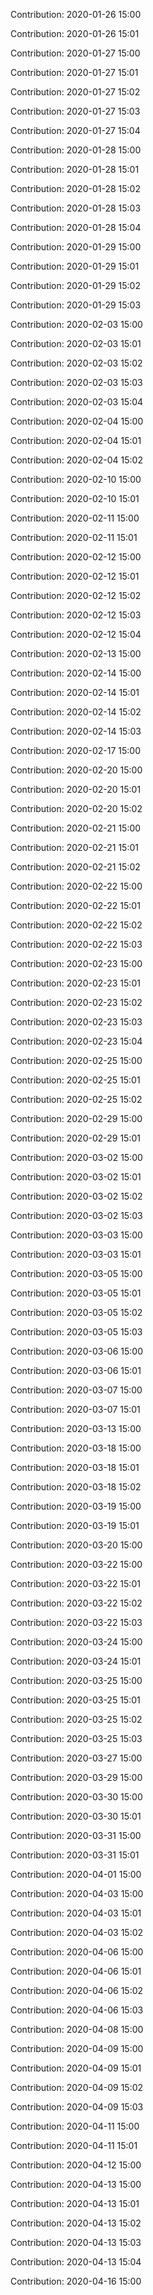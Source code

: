 Contribution: 2020-01-26 15:00

Contribution: 2020-01-26 15:01

Contribution: 2020-01-27 15:00

Contribution: 2020-01-27 15:01

Contribution: 2020-01-27 15:02

Contribution: 2020-01-27 15:03

Contribution: 2020-01-27 15:04

Contribution: 2020-01-28 15:00

Contribution: 2020-01-28 15:01

Contribution: 2020-01-28 15:02

Contribution: 2020-01-28 15:03

Contribution: 2020-01-28 15:04

Contribution: 2020-01-29 15:00

Contribution: 2020-01-29 15:01

Contribution: 2020-01-29 15:02

Contribution: 2020-01-29 15:03

Contribution: 2020-02-03 15:00

Contribution: 2020-02-03 15:01

Contribution: 2020-02-03 15:02

Contribution: 2020-02-03 15:03

Contribution: 2020-02-03 15:04

Contribution: 2020-02-04 15:00

Contribution: 2020-02-04 15:01

Contribution: 2020-02-04 15:02

Contribution: 2020-02-10 15:00

Contribution: 2020-02-10 15:01

Contribution: 2020-02-11 15:00

Contribution: 2020-02-11 15:01

Contribution: 2020-02-12 15:00

Contribution: 2020-02-12 15:01

Contribution: 2020-02-12 15:02

Contribution: 2020-02-12 15:03

Contribution: 2020-02-12 15:04

Contribution: 2020-02-13 15:00

Contribution: 2020-02-14 15:00

Contribution: 2020-02-14 15:01

Contribution: 2020-02-14 15:02

Contribution: 2020-02-14 15:03

Contribution: 2020-02-17 15:00

Contribution: 2020-02-20 15:00

Contribution: 2020-02-20 15:01

Contribution: 2020-02-20 15:02

Contribution: 2020-02-21 15:00

Contribution: 2020-02-21 15:01

Contribution: 2020-02-21 15:02

Contribution: 2020-02-22 15:00

Contribution: 2020-02-22 15:01

Contribution: 2020-02-22 15:02

Contribution: 2020-02-22 15:03

Contribution: 2020-02-23 15:00

Contribution: 2020-02-23 15:01

Contribution: 2020-02-23 15:02

Contribution: 2020-02-23 15:03

Contribution: 2020-02-23 15:04

Contribution: 2020-02-25 15:00

Contribution: 2020-02-25 15:01

Contribution: 2020-02-25 15:02

Contribution: 2020-02-29 15:00

Contribution: 2020-02-29 15:01

Contribution: 2020-03-02 15:00

Contribution: 2020-03-02 15:01

Contribution: 2020-03-02 15:02

Contribution: 2020-03-02 15:03

Contribution: 2020-03-03 15:00

Contribution: 2020-03-03 15:01

Contribution: 2020-03-05 15:00

Contribution: 2020-03-05 15:01

Contribution: 2020-03-05 15:02

Contribution: 2020-03-05 15:03

Contribution: 2020-03-06 15:00

Contribution: 2020-03-06 15:01

Contribution: 2020-03-07 15:00

Contribution: 2020-03-07 15:01

Contribution: 2020-03-13 15:00

Contribution: 2020-03-18 15:00

Contribution: 2020-03-18 15:01

Contribution: 2020-03-18 15:02

Contribution: 2020-03-19 15:00

Contribution: 2020-03-19 15:01

Contribution: 2020-03-20 15:00

Contribution: 2020-03-22 15:00

Contribution: 2020-03-22 15:01

Contribution: 2020-03-22 15:02

Contribution: 2020-03-22 15:03

Contribution: 2020-03-24 15:00

Contribution: 2020-03-24 15:01

Contribution: 2020-03-25 15:00

Contribution: 2020-03-25 15:01

Contribution: 2020-03-25 15:02

Contribution: 2020-03-25 15:03

Contribution: 2020-03-27 15:00

Contribution: 2020-03-29 15:00

Contribution: 2020-03-30 15:00

Contribution: 2020-03-30 15:01

Contribution: 2020-03-31 15:00

Contribution: 2020-03-31 15:01

Contribution: 2020-04-01 15:00

Contribution: 2020-04-03 15:00

Contribution: 2020-04-03 15:01

Contribution: 2020-04-03 15:02

Contribution: 2020-04-06 15:00

Contribution: 2020-04-06 15:01

Contribution: 2020-04-06 15:02

Contribution: 2020-04-06 15:03

Contribution: 2020-04-08 15:00

Contribution: 2020-04-09 15:00

Contribution: 2020-04-09 15:01

Contribution: 2020-04-09 15:02

Contribution: 2020-04-09 15:03

Contribution: 2020-04-11 15:00

Contribution: 2020-04-11 15:01

Contribution: 2020-04-12 15:00

Contribution: 2020-04-13 15:00

Contribution: 2020-04-13 15:01

Contribution: 2020-04-13 15:02

Contribution: 2020-04-13 15:03

Contribution: 2020-04-13 15:04

Contribution: 2020-04-16 15:00

